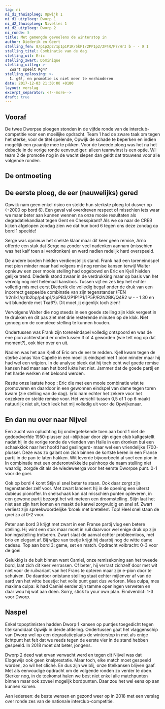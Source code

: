 ```yaml
---
tag: ni
ni_d1_thuisploeg: Opwijk 1
ni_d1_uitploeg: Dworp 1
ni_d2_thuisploeg: Nivelles 1
ni_d2_uitploeg: Dworp 2
ni_ronde: 5
title: Met gemengde gevoelens de winterstop in
author: Diederik en Geert
stelling_fen: 8/p1p2p2/1p1p1P1K/5kP1/2PP1p2/2P4R/P7/4r3 b - - 0 1
stelling_titel: Combinatie van de dag
stelling_wit: Eric
stelling_zwart: Dominique
stelling_uitleg: >-
  Zwart speelt Kg4? 
stelling_oplossing: >-
  1. g6!, en promotie is niet meer te verhinderen
date: 2017-12-03 21:30:00 +0100
layout: verslag
excerpt_separator: <!--more-->
draft: true
---
```

## Vooraf

De twee Dworpse ploegen stonden in de vijfde ronde van de interclub-competitie voor een moeilijke opdracht. Team 1 had de zware taak om tegen het sterke, voor de titel spelende, Opwijk de schade te beperken en indien mogelijk een graantje mee te pikken. Voor de tweede ploeg was het na het debacle in de vorige ronde eenvoudiger: alleen teamwinst is een optie. Wil team 2 de promotie nog in de wacht slepen dan geldt dat trouwens voor alle volgende ronden.<!--more-->

## De ontmoeting

## De eerste ploeg, de eer (nauwelijks) gered

Opwijk nam geen enkel risico en stelde hun sterkste ploeg tot dusver op (+2000 op bord 6). Een geval val overdreven respect of misschien iets waar we maar beter aan kunnen wennen na onze mooie resultaten als degradatiekandiaat tegen Gent en Chesspirant? Als we oa naar de CREB kijken afgelopen zondag zien we dat hun bord 6 tegen ons deze zondag op bord 1 speelde!

Serge was opnieuw het snelste klaar maar dit keer geen remise, Arno offerde een stuk dat Serge na zonder veel nadenken aannam (misschien was het kalf toen al verdronken) en werd nadien redelijk hard overspeeld.

De andere borden hielden verdienstelijk stand. Frank had een toreneindspel met pion minder maar had volgens mij nog remise kansen terwijl Walter opnieuw een zeer mooie stelling had opgebowd en Eric en Kjell hielden gelijke trend. Diederik stond zwaar in de verdrukking maar op basis van het vervolg nog niet helemaal kansloos. Tussen vijf en zes liep het echter volledig mis met eerst Diederik die volledig begaf onder de druk van een incorrect gespeelde combinatie van zijn tegenstander (FEN 1r2n1k1/qr1b2bp/p4np1/2pPB3/2P1P1P1/1P5P/R2N2BK/Q4R2 w - - 1 30 en wit blunderde met Txa6?). Dit moet jij eigenlijk toch zien!

Vervolgens Walter die nog steeds in een goede stelling zijn klok vergeet in te drukken en dit pas ziet met drie resterende minuten op de klok. Niet genoeg om de complexe stelling te kunnen houden.

Ondertussen was Frank zijn toreneindspel volledig ontspoord en was de ene pion achterstand er ondertussen 3 of 4 geworden (wie telt nog op dat moment?), ook hier over en uit.

Nadien was het aan Kjell of Eric om de eer te redden. Kjell kwam tegen de sterke Jonas Van Capelle in een moeilijk eindspel met 1 pion minder maar hij had wel een vrijpion. In de analyse bleek dat hij toch echt wel goede remise kansen had maar aan het bord lukte het niet. Jammer dat de goede partij en het harde werken niet beloond werden.

Restte onze laatste hoop : Eric die met een mooie combinatie wist te promoveren en daardoor in een gewonnen eindspel van dame tegen toren kwam (zie stelling van de dag). Eric nam echter het zekere voor het onzekere en stelde remise voor. Het verschil tussen 0,5 of 1 op 6 maakt natuurlijk niet uit, toch leek het mij volledig uit voor de Opwijkenaar.

## En dan nu over naar Nijvel

Een zucht van opluchting bij ondergetekende toen aan bord 1 niet de gedoodverfde 1950-plusser zat –blijkbaar door zijn eigen club kaltgestellt nadat hij in de vorige ronde de vrienden van Halle in een dronken bui een schaakklok naar het hoofd had geslingerd- maar wel een vriendelijke 1700-plusser. Deze was zo galant om zich binnen de kortste keren in een Franse partij in de pan te laten hakken. Wit leverde bijvoorbeeld al snel een pion in. In combinatie met een onderontwikkelde puinhoop de naam stelling niet waardig, zorgde dit als de wiedeweerga voor het eerste Dworpse punt. 0-1 voor de goei. 

Ook op bord 4 komt Stijn al snel beter te staan. Ook daar zorgt zijn tegenstander zelf voor. Met zwart lanceert hij in de opening een uiterst dubieus pionoffer. In snelschaak kan dat misschien punten opleveren, in een gewone partij bezorgt het wit meteen een droomstelling. Stijn laat het niet aan zijn hart komen en maakt de karwei zorgvuldig en snel af. Zwart verliest zijn spreekwoordelijke ‘broek met bretellen’. Top! Heel snel staan de goei zo al 0-2 voor.

Peter aan bord 3 krijgt met zwart in een Franse partij vlug een betere stelling. Hij wint een stuk maar moet in ruil daarvoor wel enige druk op zijn koningsstelling trotseren. Zwart slaat de aanval echter probleemloos, met brio en elegant af. Bij wijze van toetje krijgt hij daarbij nog de witte dame cadeau. Top aan bord 3: game, set en match. Opdracht volbracht: 0-3 voor de goei.

Gelukkig is de buit binnen want Camiel, onze remisekoning aan het tweede bord, laat zich dit keer verrassen. Of beter, hij verrast zichzelf door met wit niet voor de ruilvariant van het Frans te opteren maar zijn e-pion door te schuiven. De daardoor ontstane stelling staat echter mijlenver af van de aard van het witte beestje:  het volle punt gaat dus verloren. Mea culpa, mea maxima culpa: ik had Camiel eerder zijn tamme openingen verweten en daar wou hij wat aan doen. Sorry, stick to your own plan. Eindverdict: 1-3 voor Dworp.

## Naspel

Enkel topoptimisten hadden Dworp 1 kansen op puntjes toegedicht tegen titelkandidaat Opwijk in derde afdeling. Ondertussen gaat het vlaggenschip van Dworp wel op een degradatieplaats de winterstop in met als enige lichtpunt het feit dat we reeds tegen de eerste vier in de stand hebben gespeeld. In 2018 moet dat beter, jongens. 

Dworp 2 deed wat ervan verwacht werd en tegen dit Nijvel was dat Elogewijs ook geen knalprestatie. Maar toch, elke match moet gespeeld worden, zo wil het cliché. En dus zijn we blij, onze titelkansen blijven gaaf. Met als eenvoudige opdracht om de volgende ronden zo verder te doen. Sterker nog, in de toekomst halen we best niet enkel alle matchpunten binnen maar ook zoveel mogelijk bordpunten. Daar zou het wel eens op aan kunnen komen. 

Aan iedereen: de beste wensen en gezond weer op in 2018 met een verslag over ronde zes van de nationale interclub-competitie.  
